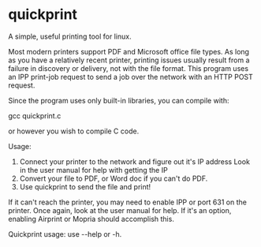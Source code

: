 # quickprint

A simple, useful printing tool for linux.

Most modern printers support PDF and Microsoft office file types.
As long as you have a relatively recent printer, printing issues
usually result from a failure in discovery or delivery, not with
the file format. This program uses an IPP print-job request to
send a job over the network with an HTTP POST request.

Since the program uses only built-in libraries, you can compile
with:

gcc quickprint.c

or however you wish to compile C code.

Usage:
1. Connect your printer to the network and figure out it's IP address
   Look in the user manual for help with getting the IP
2. Convert your file to PDF, or Word doc if you can't do PDF.
3. Use quickprint to send the file and print!

If it can't reach the printer, you may need to enable IPP or port 631
on the printer. Once again, look at the user manual for help.
If it's an option, enabling Airprint or Mopria should accomplish this.

Quickprint usage: use --help or -h.
